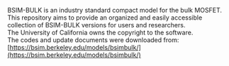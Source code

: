 BSIM-BULK is an industry standard compact model for the bulk MOSFET.
<br>
This repository aims to provide an organized and easily accessible collection of BSIM-BULK versions for users and researchers.
<br>
The University of California owns the copyright to the software.
<br>
The codes and update documents were downloaded from: [https://bsim.berkeley.edu/models/bsimbulk/](https://bsim.berkeley.edu/models/bsimbulk/)
